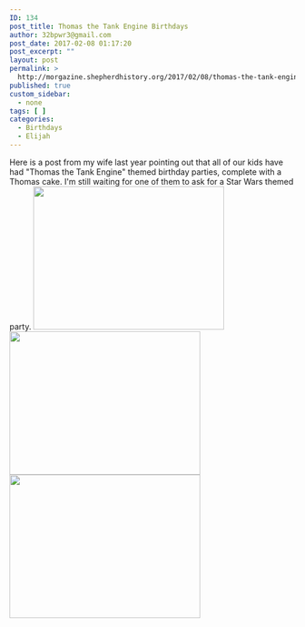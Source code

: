 ```yaml
---
ID: 134
post_title: Thomas the Tank Engine Birthdays
author: 32bpwr3@gmail.com
post_date: 2017-02-08 01:17:20
post_excerpt: ""
layout: post
permalink: >
  http://morgazine.shepherdhistory.org/2017/02/08/thomas-the-tank-engine-birthdays/
published: true
custom_sidebar:
  - none
tags: [ ]
categories:
  - Birthdays
  - Elijah
---
```

<p>Here is a post from my wife last year pointing out that all of our kids have had "Thomas the Tank Engine" themed birthday parties, complete with a Thomas cake. I'm still waiting for one of them to ask for a Star Wars themed party. <img class="alignnone size-medium wp-image-135" src="http://morgazine.shepherdhistory.org/wp-content/uploads/2017/02/Elijah_thomascake-336x252.jpg" alt="" width="336" height="252" /> <img class="alignnone size-medium wp-image-136" src="http://morgazine.shepherdhistory.org/wp-content/uploads/2017/02/Josh_thomascake-336x252.jpg" alt="" width="336" height="252" /> <img class="alignnone size-medium wp-image-137" src="http://morgazine.shepherdhistory.org/wp-content/uploads/2017/02/kayla_thomascake-336x252.jpg" alt="" width="336" height="252" /></p>